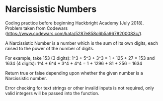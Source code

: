# Narcissistic Numbers
Coding practice before beginning Hackbright Academy (July 2018). Problem taken from Codewars (https://www.codewars.com/kata/5287e858c6b5a9678200083c/).

A Narcissistic Number is a number which is the sum of its own digits, each raised to the power of the number of digits.

For example, take 153 (3 digits): 1^3 + 5^3 + 3^3 = 1 + 125 + 27 = 153
and 1634 (4 digits): 1^4 + 6^4 + 3^4 + 4^4 = 1 + 1296 + 81 + 256 = 1634

Return true or false depending upon whether the given number is a Narcissistic number.

Error checking for text strings or other invalid inputs is not required, only valid integers will be passed into the function.

